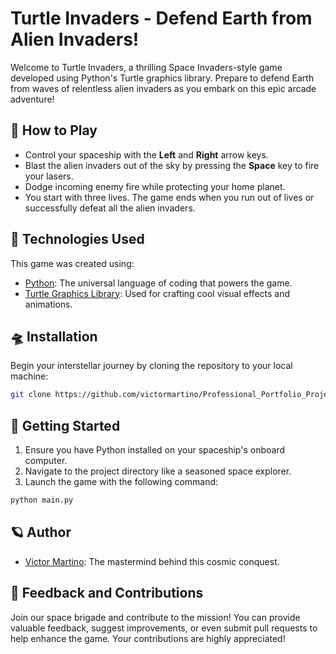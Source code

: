 # Turtle Invaders - Defend Earth from Alien Invaders!

Welcome to Turtle Invaders, a thrilling Space Invaders-style game developed using Python's Turtle graphics library. Prepare to defend Earth from waves of relentless alien invaders as you embark on this epic arcade adventure!

## 🚀 How to Play

- Control your spaceship with the **Left** and **Right** arrow keys.
- Blast the alien invaders out of the sky by pressing the **Space** key to fire your lasers.
- Dodge incoming enemy fire while protecting your home planet.
- You start with three lives. The game ends when you run out of lives or successfully defeat all the alien invaders.

## 🌌 Technologies Used

This game was created using:

- [Python](https://www.python.org/): The universal language of coding that powers the game.
- [Turtle Graphics Library](https://docs.python.org/3/library/turtle.html): Used for crafting cool visual effects and animations.

## 🛸 Installation

Begin your interstellar journey by cloning the repository to your local machine:

```bash
git clone https://github.com/victormartino/Professional_Portfolio_Project_14__Turtle_Invaders_Game
```

## 🌟 Getting Started

1. Ensure you have Python installed on your spaceship's onboard computer.
2. Navigate to the project directory like a seasoned space explorer.
3. Launch the game with the following command:

```bash
python main.py
```

## 🪐 Author

- [Victor Martino](https://www.linkedin.com/in/victor-martino-446765140/): The mastermind behind this cosmic conquest.

## 🌠 Feedback and Contributions

Join our space brigade and contribute to the mission! You can provide valuable feedback, suggest improvements, or even submit pull requests to help enhance the game. Your contributions are highly appreciated!
